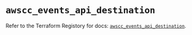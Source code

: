 # `awscc_events_api_destination`

Refer to the Terraform Registory for docs: [`awscc_events_api_destination`](https://registry.terraform.io/providers/hashicorp/awscc/0.70.0/docs/resources/events_api_destination).
